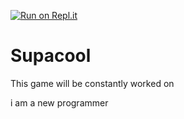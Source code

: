 [![Run on Repl.it](https://repl.it/badge/github/Drakkyz/Supacool)](https://repl.it/github/Drakkyz/Supacool)
# Supacool

This game will be constantly worked on

i am a new programmer
